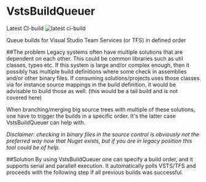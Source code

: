 # VstsBuildQueuer
Latest CI-build ![latest ci-build](https://bremnes.visualstudio.com/_apis/public/build/definitions/6558d582-1da3-4ed0-83e0-6375cef1afac/11/badge)

Queue builds for Visual Studio Team Services (or TFS) in defined order

##The problem
Legacy systems often have multiple solutions that are dependent on each other. This could be common libraries such as util classes, types etc. If this system is large and/or complex enough, then it possibly has multiple build definitions where some check in assemblies and/or other binary files. If consuming solutions/projects uses those classes via for instance source mappings in the build definition, it would be advisable to build those as well. (this would be a tail build and is not covered here)

When branching/merging big source trees with multiple of these solutions, one have to trigger the builds in a specific order. It's the latter case VstsBuildQueuer can help with.

*Disclaimer: checking in binary files in the source control is obviously not the preferred way now that Nuget exists, but if you are in legacy position this tool could be of help.*

##Solution
By using VstsBuildQueuer one can specify a build order, and it supports serial and parallell execution. It automatically polls VSTS/TFS and proceeds with the following step if all previous builds was successful.


